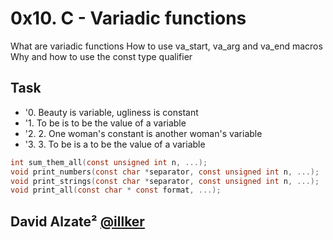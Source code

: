# 0x10. C - Variadic functions

What are variadic functions
How to use va_start, va_arg and va_end macros
Why and how to use the const type qualifier

## Task
- '0. Beauty is variable, ugliness is constant
- '1. To be is to be the value of a variable
- '2. 2. One woman's constant is another woman's variable
- '3. 3. To be is a to be the value of a variable

```c
int sum_them_all(const unsigned int n, ...);
void print_numbers(const char *separator, const unsigned int n, ...);
void print_strings(const char *separator, const unsigned int n, ...);
void print_all(const char * const format, ...);
```


## David Alzate² [@illker](https://twitter.com/illker)
